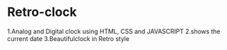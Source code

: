 # Retro-clock
1.Analog and Digital clock using HTML, CSS and JAVASCRIPT
2.shows the current date
3.Beautifulclock in Retro style
